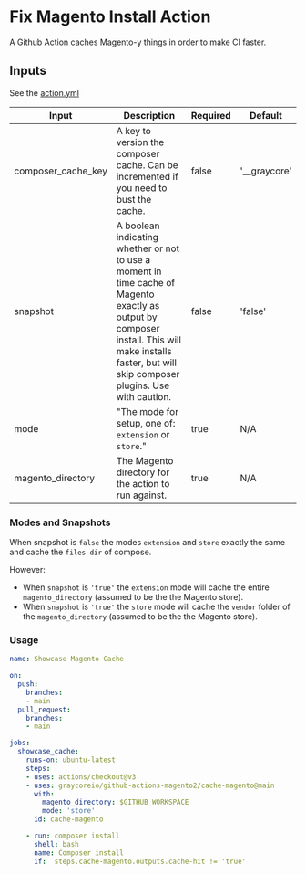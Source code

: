 # Fix Magento Install Action

A Github Action caches Magento-y things in order to make CI faster. 

## Inputs


See the [action.yml](./action.yml)

| Input              | Description                                                                                                                                                                                           | Required | Default      |
| ------------------ | ----------------------------------------------------------------------------------------------------------------------------------------------------------------------------------------------------- | -------- | ------------ |
| composer_cache_key | A key to version the composer cache. Can be incremented if you need to bust the cache.                                                                                                                | false    | '__graycore' |
| snapshot           | A boolean indicating whether or not to use a moment in time cache of Magento exactly as output by composer install. This will make installs faster, but will skip composer plugins. Use with caution. | false    | 'false'      |
| mode               | "The mode for setup, one of: `extension` or `store`."                                                                                                                                                 | true     | N/A          |
| magento_directory  | The Magento directory for the action to run against.                                                                                                                                                  | true     | N/A          |

### Modes and Snapshots

When snapshot is `false` the modes `extension` and `store` exactly the same and cache the `files-dir` of compose. 

However:

- When `snapshot` is `'true'` the `extension` mode will cache the entire `magento_directory` (assumed to be the the Magento store). 
- When `snapshot` is `'true'` the `store` mode will cache the `vendor` folder of the `magento_directory` (assumed to be the the Magento store). 

### Usage

```yml
name: Showcase Magento Cache

on:
  push:
    branches:
    - main
  pull_request:
    branches:
    - main

jobs:
  showcase_cache:
    runs-on: ubuntu-latest
    steps:
    - uses: actions/checkout@v3
    - uses: graycoreio/github-actions-magento2/cache-magento@main
      with:
        magento_directory: $GITHUB_WORKSPACE 
        mode: 'store'
      id: cache-magento

    - run: composer install
      shell: bash
      name: Composer install
      if:  steps.cache-magento.outputs.cache-hit != 'true'
```